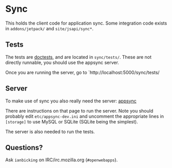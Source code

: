 # Sync

This holds the client code for application sync.  Some integration
code exists in `addons/jetpack/` and `site/jsapi/sync*`.


## Tests

The tests are [doctests](http://ianb.github.com/doctestjs), and are
located in `sync/tests/`.  These are not directly runnable, you should
use the appsync server.

Once you are running the server, go to `http://localhost:5000/sync/tests/


## Server

To make use of sync you also really need the server:
[appsync](https://github.com/mozilla/appsync)

There are instructions on that page to run the server.  Note you
should probably edit `etc/appsync-dev.ini` and uncomment the
appropriate lines in `[storage]` to use MySQL or SQLite (SQLite being
the simplest).

The server is also needed to run the tests.


## Questions?

Ask `ianbicking` on IRC/irc.mozilla.org (`#openwebapps`).
